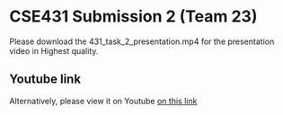 # CSE431 Submission 2 (Team 23)

Please download the 431_task_2_presentation.mp4 for the presentation video in Highest quality.

## Youtube link

Alternatively, please view it on Youtube [on this link](https://www.youtube.com/watch?v=uuY60nNf99U)
